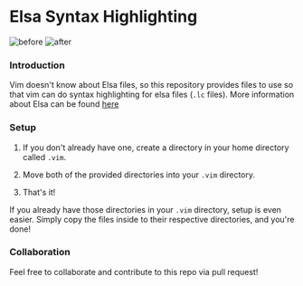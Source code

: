 # Elsa Syntax Highlighting

![before](https://i.imgur.com/BBX5iiI.png) ![after](https://i.imgur.com/TumDk9G.png)

### Introduction

Vim doesn't know about Elsa files, so this repository provides files to use so
that vim can do syntax highlighting for elsa files (`.lc` files). More
information about Elsa can be found [here](https://github.com/ucsd-progsys/elsa)

### Setup

1. If you don't already have one, create a directory in your home directory
called `.vim`.

2. Move both of the provided directories into your `.vim` directory.

3. That's it!

If you already have those directories in your `.vim` directory, setup is even
easier. Simply copy the files inside to their respective directories, and you're
done!

### Collaboration

Feel free to collaborate and contribute to this repo via pull request!
